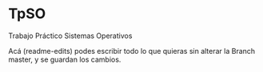# TpSO
Trabajo Práctico Sistemas Operativos

Acá (readme-edits) podes escribir todo lo que quieras sin alterar la Branch master, y se guardan los cambios.
